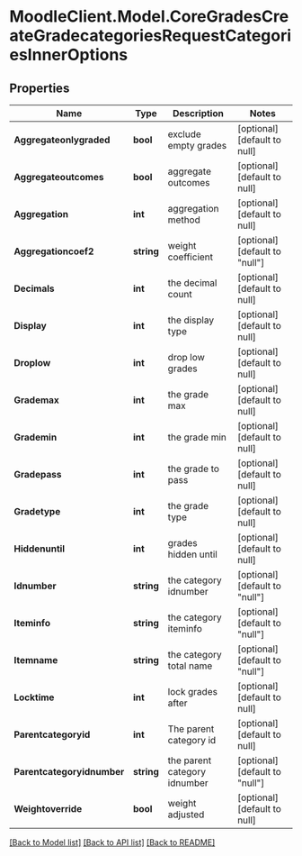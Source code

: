 # MoodleClient.Model.CoreGradesCreateGradecategoriesRequestCategoriesInnerOptions

## Properties

Name | Type | Description | Notes
------------ | ------------- | ------------- | -------------
**Aggregateonlygraded** | **bool** | exclude empty grades | [optional] [default to null]
**Aggregateoutcomes** | **bool** | aggregate outcomes | [optional] [default to null]
**Aggregation** | **int** | aggregation method | [optional] [default to null]
**Aggregationcoef2** | **string** | weight coefficient | [optional] [default to "null"]
**Decimals** | **int** | the decimal count | [optional] [default to null]
**Display** | **int** | the display type | [optional] [default to null]
**Droplow** | **int** | drop low grades | [optional] [default to null]
**Grademax** | **int** | the grade max | [optional] [default to null]
**Grademin** | **int** | the grade min | [optional] [default to null]
**Gradepass** | **int** | the grade to pass | [optional] [default to null]
**Gradetype** | **int** | the grade type | [optional] [default to null]
**Hiddenuntil** | **int** | grades hidden until | [optional] [default to null]
**Idnumber** | **string** | the category idnumber | [optional] [default to "null"]
**Iteminfo** | **string** | the category iteminfo | [optional] [default to "null"]
**Itemname** | **string** | the category total name | [optional] [default to "null"]
**Locktime** | **int** | lock grades after | [optional] [default to null]
**Parentcategoryid** | **int** | The parent category id | [optional] [default to null]
**Parentcategoryidnumber** | **string** | the parent category idnumber | [optional] [default to "null"]
**Weightoverride** | **bool** | weight adjusted | [optional] [default to null]

[[Back to Model list]](../README.md#documentation-for-models) [[Back to API list]](../README.md#documentation-for-api-endpoints) [[Back to README]](../README.md)

